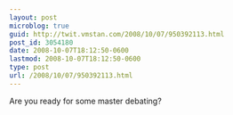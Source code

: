 ```yaml
---
layout: post
microblog: true
guid: http://twit.vmstan.com/2008/10/07/950392113.html
post_id: 3054180
date: 2008-10-07T18:12:50-0600
lastmod: 2008-10-07T18:12:50-0600
type: post
url: /2008/10/07/950392113.html
---
```

Are you ready for some master debating?
